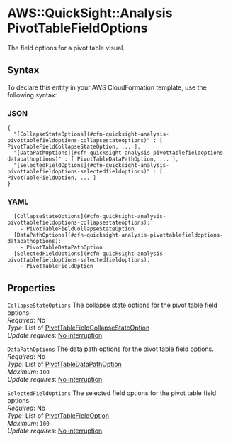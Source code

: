 # AWS::QuickSight::Analysis PivotTableFieldOptions<a name="aws-properties-quicksight-analysis-pivottablefieldoptions"></a>

The field options for a pivot table visual\.

## Syntax<a name="aws-properties-quicksight-analysis-pivottablefieldoptions-syntax"></a>

To declare this entity in your AWS CloudFormation template, use the following syntax:

### JSON<a name="aws-properties-quicksight-analysis-pivottablefieldoptions-syntax.json"></a>

```
{
  "[CollapseStateOptions](#cfn-quicksight-analysis-pivottablefieldoptions-collapsestateoptions)" : [ PivotTableFieldCollapseStateOption, ... ],
  "[DataPathOptions](#cfn-quicksight-analysis-pivottablefieldoptions-datapathoptions)" : [ PivotTableDataPathOption, ... ],
  "[SelectedFieldOptions](#cfn-quicksight-analysis-pivottablefieldoptions-selectedfieldoptions)" : [ PivotTableFieldOption, ... ]
}
```

### YAML<a name="aws-properties-quicksight-analysis-pivottablefieldoptions-syntax.yaml"></a>

```
  [CollapseStateOptions](#cfn-quicksight-analysis-pivottablefieldoptions-collapsestateoptions): 
    - PivotTableFieldCollapseStateOption
  [DataPathOptions](#cfn-quicksight-analysis-pivottablefieldoptions-datapathoptions): 
    - PivotTableDataPathOption
  [SelectedFieldOptions](#cfn-quicksight-analysis-pivottablefieldoptions-selectedfieldoptions): 
    - PivotTableFieldOption
```

## Properties<a name="aws-properties-quicksight-analysis-pivottablefieldoptions-properties"></a>

`CollapseStateOptions`  <a name="cfn-quicksight-analysis-pivottablefieldoptions-collapsestateoptions"></a>
The collapse state options for the pivot table field options\.  
*Required*: No  
*Type*: List of [PivotTableFieldCollapseStateOption](aws-properties-quicksight-analysis-pivottablefieldcollapsestateoption.md)  
*Update requires*: [No interruption](https://docs.aws.amazon.com/AWSCloudFormation/latest/UserGuide/using-cfn-updating-stacks-update-behaviors.html#update-no-interrupt)

`DataPathOptions`  <a name="cfn-quicksight-analysis-pivottablefieldoptions-datapathoptions"></a>
The data path options for the pivot table field options\.  
*Required*: No  
*Type*: List of [PivotTableDataPathOption](aws-properties-quicksight-analysis-pivottabledatapathoption.md)  
*Maximum*: `100`  
*Update requires*: [No interruption](https://docs.aws.amazon.com/AWSCloudFormation/latest/UserGuide/using-cfn-updating-stacks-update-behaviors.html#update-no-interrupt)

`SelectedFieldOptions`  <a name="cfn-quicksight-analysis-pivottablefieldoptions-selectedfieldoptions"></a>
The selected field options for the pivot table field options\.  
*Required*: No  
*Type*: List of [PivotTableFieldOption](aws-properties-quicksight-analysis-pivottablefieldoption.md)  
*Maximum*: `100`  
*Update requires*: [No interruption](https://docs.aws.amazon.com/AWSCloudFormation/latest/UserGuide/using-cfn-updating-stacks-update-behaviors.html#update-no-interrupt)